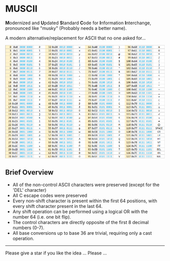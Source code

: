 # MUSCII
**M**odernized and **U**pdated **S**tandard **C**ode for **I**nformation **I**nterchange, pronounced like "musky" (Probably needs a better name).

A modern alternative/replacement for ASCII that no one asked for...

![MUSCII](images/MUSCII.png)

## Brief Overview
 * All of the non-control ASCII characters were preserved (except for the 'DEL' character)
 * All C escape codes were preserved
 * Every non-shift character is present within the first 64 positions, with every shift character present in the last 64.
 * Any shift operation can be performed using a logical OR with the number 64 (i.e. one bit flip).
 * The control characters are directly opposite of the first 8 decimal numbers (0-7).
 * All base conversions up to base 36 are trivial, requiring only a cast operation.

---
Please give a star if you like the idea ... Please ...
